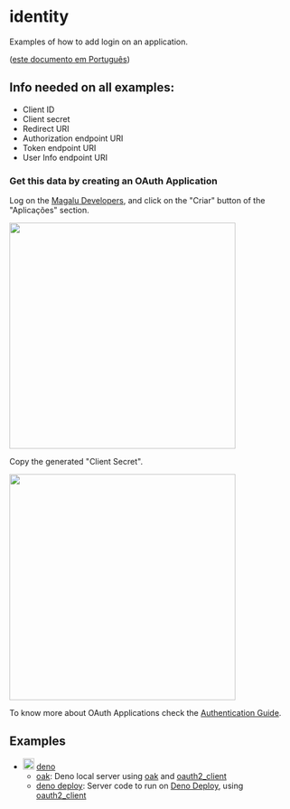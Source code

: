 # identity
Examples of how to add login on an application.

([este documento em Português](LEIAME.md))

## Info needed on all examples:

- Client ID
- Client secret
- Redirect URI
- Authorization endpoint URI
- Token endpoint URI
- User Info endpoint URI

### Get this data by creating an OAuth Application

Log on the [Magalu Developers][devportal], and click on the "Criar" button of the "Aplicações" section.

<img src="https://user-images.githubusercontent.com/77620604/128567095-11c59600-33e8-47c8-862d-f2b0978ce6b6.png" width="400" />

Copy the generated "Client Secret".

<img src="https://user-images.githubusercontent.com/77620604/128568033-79c24207-75e7-4b2d-9714-382cea90f634.png" width="400" />

To know more about OAuth Applications check the [Authentication Guide][auth-guide].

## Examples

- <img src="https://deno.land/logo.svg" width="20px" /> [deno](./deno)
  - [oak](./deno/oak): Deno local server using [oak][oak] and [oauth2_client][oauth2_client]
  - [deno deploy](./deno/deploy): Server code to run on [Deno Deploy][denodeploy], using [oauth2_client][oauth2_client]

[devportal]: http://alpha.dev.magalu.com
[auth-guide]: https://github.com/luizalabs/dev.magalu.com-docs/blob/main/guia-autorizacao-apps.md
[oak]: https://deno.land/x/oak@v8.0.0
[oauth2_client]: https://deno.land/x/oauth2_client@v0.2.1
[denodeploy]: https://deno.com/deploy

